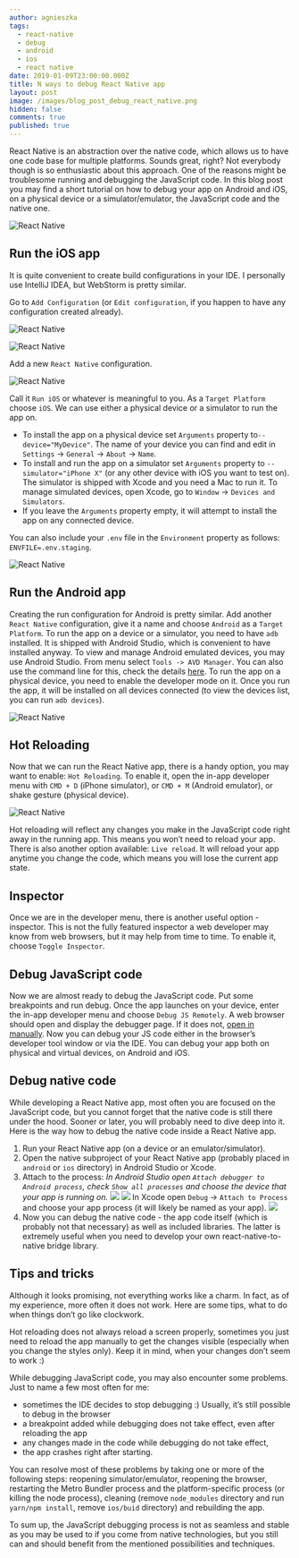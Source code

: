 ```yaml
---
author: agnieszka
tags:
  - react-native
  - debug
  - android
  - ios
  - react native
date: 2019-01-09T23:00:00.000Z
title: N ways to debug React Native app
layout: post
image: /images/blog_post_debug_react_native.png
hidden: false
comments: true
published: true
---
```

React Native is an abstraction over the native code, which allows us to have one code base for multiple platforms. Sounds great, right? Not everybody though is so enthusiastic about this approach. One of the reasons might be troublesome running and debugging the JavaScript code. In this blog post you may find a short tutorial on how to debug your app on Android and iOS, on a physical device or a simulator/emulator, the JavaScript code and the native one.

![React Native](/images/n-ways-to-debug-rn/image1.jpeg)

## **Run the iOS app**

It is quite convenient to create build configurations in your IDE. I personally use IntelliJ IDEA, but WebStorm is pretty similar.

Go to `Add Configuration` (or `Edit configuration`, if you happen to have any configuration created already).

![React Native](/images/n-ways-to-debug-rn/1-add-config.png)

![React Native](/images/n-ways-to-debug-rn/2-edit-config.png)

Add a new `React Native` configuration. 

![React Native](/images/n-ways-to-debug-rn/3-config-rn.png)

Call it `Run iOS` or whatever is meaningful to you. As a `Target Platform` choose `iOS`. We can use either a physical device or a simulator to run the app on. 

* To install the app on a physical device set `Arguments` property to`--device="MyDevice"`. The name of your device you can find and edit in `Settings` -> `General` -> `About` -> `Name`. 
* To install and run the app on a simulator set `Arguments` property to  `--simulator="iPhone X"` (or any other device with iOS you want to test on). The simulator is shipped with Xcode and you need a Mac to run it. To manage simulated devices, open Xcode, go to `Window` -> `Devices and Simulators`. 
* If you leave the `Arguments` property empty, it will attempt to install the app on any connected device.

You can also include your `.env` file in the `Environment` property as follows: `ENVFILE=.env.staging`.

![React Native](/images/n-ways-to-debug-rn/4-ios-config.png)

## **Run the Android app**

Creating the run configuration for Android is pretty similar. Add another `React Native` configuration, give it a name and choose `Android` as a `Target Platform`. To run the app on a device or a simulator, you need to have `adb` installed. It is shipped with Android Studio, which is convenient to have installed anyway. To view and manage Android emulated devices, you may use Android Studio. From menu select `Tools -> AVD Manager`. You can also use the command line for this, check the details [here](https://developer.android.com/studio/run/emulator-commandline). To run the app on a physical device, you need to enable the developer mode on it. Once you run the app, it will be installed on all devices connected (to view the devices list, you can run `adb devices`).

![React Native](/images/n-ways-to-debug-rn/5-android-config.png)

## **Hot Reloading**

Now that we can run the React Native app, there is a handy option, you may want to enable: `Hot Reloading`. To enable it, open the in-app developer menu with `CMD + D` (iPhone simulator), or `CMD + M` (Android emulator), or shake gesture (physical device). 

![React Native](/images/n-ways-to-debug-rn/6-in-app.png)

Hot reloading will reflect any changes you make in the JavaScript code right away in the running app. This means you won’t need to reload your app. There is also another option available: `Live reload`. It will reload your app anytime you change the code, which means you will lose the current app state.

## **Inspector**

Once we are in the developer menu, there is another useful option - inspector. This is not the fully featured inspector a web developer may know from web browsers, but it may help from time to time. To enable it, choose `Toggle Inspector`.

## **Debug JavaScript code**

Now we are almost ready to debug the JavaScript code. Put some breakpoints and run debug. Once the app launches on your device, enter the in-app developer menu and choose `Debug JS Remotely`. A web browser should open and display the debugger page. If it does not, [open in manually](http://localhost:8081/debugger-ui/). Now you can debug your JS code either in the browser’s developer tool window or via the IDE. You can debug your app both on physical and virtual devices, on Android and iOS.

## **Debug native code**

While developing a React Native app, most often you are focused on the JavaScript code, but you cannot forget that the native code is still there under the hood. Sooner or later, you will probably need to dive deep into it. Here is the way how to debug the native code inside a React Native app.

1. Run your React Native app (on a device or an emulator/simulator).
2. Open the native subproject of your React Native app (probably placed in `android` or `ios` directory) in Android Studio or Xcode.
3. Attach to the process:
        *In Android Studio open `Attach debugger to Android process`, check `Show all processes` and choose the device that your app is running on.
   ![](/images/n-ways-to-debug-rn/7-attatch-android-1.png)
   ![](/images/n-ways-to-debug-rn/8-attatch-android-2.png)*
        In Xcode open `Debug` -> `Attach to Process` and choose your app process (it will likely be named as your app).
   ![](/images/n-ways-to-debug-rn/9-attatch-ios.png)
4. Now you can debug the native code - the app code itself (which is probably not that necessary) as well as included libraries. The latter is extremely useful when you need to develop your own react-native-to-native bridge library.

## **Tips and tricks**

Although it looks promising, not everything works like a charm. In fact, as of my experience, more often it does not work. Here are some tips, what to do when things don’t go like clockwork.

Hot reloading does not always reload a screen properly, sometimes you just need to reload the app manually to get the changes visible (especially when you change the styles only). Keep it in mind, when your changes don’t seem to work :) 

While debugging JavaScript code, you may also encounter some problems. Just to name a few most often for me: 

* sometimes the IDE decides to stop debugging :) Usually, it’s still possible to debug in the browser
* a breakpoint added while debugging does not take effect, even after reloading the app
* any changes made in the code while debugging do not take effect,
* the app crashes right after starting.

You can resolve most of these problems by taking one or more of the following steps: reopening simulator/emulator, reopening the browser, restarting the Metro Bundler process and the platform-specific process (or killing the node process), cleaning (remove `node_modules` directory and run `yarn/npm install`, remove `ios/buid` directory) and rebuilding the app.

To sum up, the JavaScript debugging process is not as seamless and stable as you may be used to if you come from native technologies, but you still can and should benefit from the mentioned possibilities and techniques.